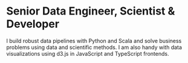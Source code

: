 # Senior Data Engineer, Scientist & Developer

I build robust data pipelines with Python and Scala and solve business problems using data and scientific methods. I am also handy with data visualizations using d3.js in JavaScript and TypeScript frontends.
